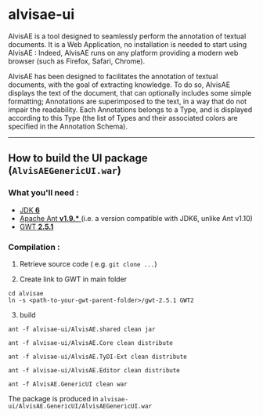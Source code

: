 # alvisae-ui

AlvisAE is a tool designed to seamlessly perform the annotation of textual documents. It is a Web Application, no installation is needed to start using AlvisAE : Indeed, AlvisAE runs on any platform providing a modern web browser (such as Firefox, Safari, Chrome).

AlvisAE has been designed to facilitates the annotation of textual documents, with the goal of extracting knowledge. To do so, AlvisAE displays the text of the document, that can optionally includes some simple formatting;
Annotations are superimposed to the text, in a way that do not impair the readability.
Each Annotations belongs to a Type, and is displayed according to this Type (the list of Types and their associated colors are specified in the Annotation Schema).

---

## How to build the UI package (`AlvisAEGenericUI.war`) 

### What you'll need :
* [JDK __6__ ](https://www.oracle.com/java/technologies/javase-java-archive-javase6-downloads.html)
* [Apache Ant __v1.9.*__ ](https://ant.apache.org/index.html)  (i.e. a version compatible with JDK6, unlike Ant v1.10)
* [GWT __2.5.1__ ](http://www.gwtproject.org/versions.html)


### Compilation :
1. Retrieve source code ( e.g. `git clone ...`)

2. Create link to GWT in main folder 
```
cd alvisae
ln -s <path-to-your-gwt-parent-folder>/gwt-2.5.1 GWT2
```

3. build
```
ant -f alvisae-ui/AlvisAE.shared clean jar

ant -f alvisae-ui/AlvisAE.Core clean distribute

ant -f alvisae-ui/AlvisAE.TyDI-Ext clean distribute

ant -f alvisae-ui/AlvisAE.Editor clean distribute

ant -f AlvisAE.GenericUI clean war
```

The package is produced in `alvisae-ui/AlvisAE.GenericUI/AlvisAEGenericUI.war`

